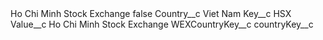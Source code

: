 <?xml version="1.0" encoding="UTF-8"?>
<CustomMetadata xmlns="http://soap.sforce.com/2006/04/metadata" xmlns:xsi="http://www.w3.org/2001/XMLSchema-instance" xmlns:xsd="http://www.w3.org/2001/XMLSchema">
    <label>Ho Chi Minh Stock Exchange</label>
    <protected>false</protected>
    <values>
        <field>Country__c</field>
        <value xsi:type="xsd:string">Viet Nam</value>
    </values>
    <values>
        <field>Key__c</field>
        <value xsi:type="xsd:string">HSX</value>
    </values>
    <values>
        <field>Value__c</field>
        <value xsi:type="xsd:string">Ho Chi Minh Stock Exchange</value>
    </values>
    <values>
        <field>WEXCountryKey__c</field>
        <value xsi:nil="true"/>
    </values>
    <values>
        <field>countryKey__c</field>
        <value xsi:nil="true"/>
    </values>
</CustomMetadata>
